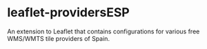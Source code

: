 # leaflet-providersESP

An extension to Leaflet that contains configurations for various free WMS/WMTS tile providers of Spain.